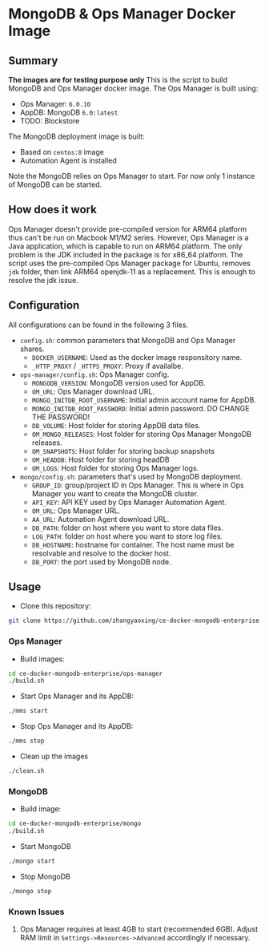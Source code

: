 # MongoDB & Ops Manager Docker Image

## Summary
**The images are for testing purpose only**
This is the script to build MongoDB and Ops Manager docker image.
The Ops Manager is built using:

- Ops Manager: `6.0.10`
- AppDB: MongoDB `6.0:latest`
- TODO: Blockstore

The MongoDB deployment image is built:

- Based on `centos:8` image
- Automation Agent is installed

Note the MongoDB relies on Ops Manager to start. For now only 1 instance of MongoDB can be started.

## How does it work
Ops Manager doesn't provide pre-compiled version for ARM64 platform thus can't be run on Macbook M1/M2 series. However, Ops Manager is a Java application, which is capable to run on ARM64 platform. The only problem is the JDK included in the package is for x86_64 platform. The script uses the pre-compiled Ops Manager package for Ubuntu, removes `jdk` folder, then link ARM64 openjdk-11 as a replacement. This is enough to resolve the jdk issue.

## Configuration

All configurations can be found in the following 3 files.

- `config.sh`: common parameters that MongoDB and Ops Manager shares.
  - `DOCKER_USERNAME`: Used as the docker image responsitory name.
  - `_HTTP_PROXY` / `_HTTPS_PROXY`: Proxy if availalbe.
- `ops-manager/config.sh`: Ops Manager config.
  - `MONGODB_VERSION`: MongoDB version used for AppDB.
  - `OM_URL`: Ops Manager download URL.
  - `MONGO_INITDB_ROOT_USERNAME`: Initial admin account name for AppDB.
  - `MONGO_INITDB_ROOT_PASSWORD`: Initial admin password. DO CHANGE THE PASSWORD!
  - `DB_VOLUME`: Host folder for storing AppDB data files.
  - `OM_MONGO_RELEASES`: Host folder for storing Ops Manager MongoDB releases.
  - `OM_SNAPSHOTS`: Host folder for storing backup snapshots
  - `OM_HEADDB`: Host folder for storing headDB
  - `OM_LOGS`: Host folder for storing Ops Manager logs.
- `mongo/config.sh`: parameters that's used by MongoDB deployment.
  - `GROUP_ID`: group/project ID in Ops Manager. This is where in Ops Manager you want to create the MongoDB cluster.
  - `API_KEY`: API KEY used by Ops Manager Automation Agent.
  - `OM_URL`: Ops Manager URL.
  - `AA_URL`: Automation Agent download URL.
  - `DB_PATH`: folder on host where you want to store data files.
  - `LOG_PATH`: folder on host where you want to store log files.
  - `DB_HOSTNAME`: hostname for container. The host name must be resolvable and resolve to the docker host.
  - `DB_PORT`: the port used by MongoDB node.

## Usage

- Clone this repository:

```bash
git clone https://github.com/zhangyaoxing/ce-docker-mongodb-enterprise.git
```

### Ops Manager

- Build images:

```bash
cd ce-docker-mongodb-enterprise/ops-manager
./build.sh
```

- Start Ops Manager and its AppDB:

```bash
./mms start
```

- Stop Ops Manager and its AppDB:

```bash
./mms stop
```

- Clean up the images

```bash
./clean.sh
```

### MongoDB

- Build image:

```bash
cd ce-docker-mongodb-enterprise/mongo
./build.sh
```

- Start MongoDB

```bash
./mongo start
```

- Stop MongoDB

```bash
./mongo stop
```

### Known Issues

1. Ops Manager requires at least 4GB to start (recommended 6GB). Adjust RAM limit in `Settings->Resources->Advanced` accordingly if necessary.
